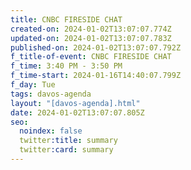 ```yaml
---
title: CNBC FIRESIDE CHAT
created-on: 2024-01-02T13:07:07.774Z
updated-on: 2024-01-02T13:07:07.783Z
published-on: 2024-01-02T13:07:07.792Z
f_title-of-event: CNBC FIRESIDE CHAT
f_time: 3:40 PM - 3:50 PM
f_time-start: 2024-01-16T14:40:07.799Z
f_day: Tue
tags: davos-agenda
layout: "[davos-agenda].html"
date: 2024-01-02T13:07:07.805Z
seo:
  noindex: false
  twitter:title: summary
  twitter:card: summary
---
```

